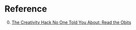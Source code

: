 # Reference

0. [The Creativity Hack No One Told You About: Read the Obits](https://thereader.mitpress.mit.edu/the-creativity-hack-no-one-told-you-about-read-the-obits/)

